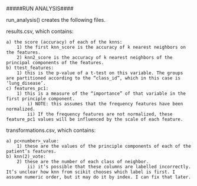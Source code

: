 #####RUN ANALYSIS####

run_analysis() creates the following files.

results.csv, which contains:

	a) the score (accuracy) of each of the knns:
		1) the first knn_score is the accuracy of k nearest neighbors on the features.
		2) knn2_score is the accuracy of k nearest neighbors of the principal components of the features.
	b) ttest_features:
		1) this is the p-value of a t-test on this variable. The groups are partitioned according to the “class_id”, which in this case is ‘lung_disease’.
	c) features_pc1:
		1) this is a measure of the “importance” of that variable in the first principle component.
			i) NOTE: this assumes that the frequency features have been normalized.
			ii) If the frequency features are not normalized, these feature_pc1 values will be influenced by the scale of each feature.

transformations.csv, which contains:

	a) pc<number>_value:
		1) these are the values of the principle components of each of the patient’s features.
	b) knn(2)_vote:
		2) these are the number of each class of neighbor.
			ii) it’s possible that these columns are labelled incorrectly. It’s unclear how knn from scikit chooses which label is first. I assume numeric order, but it may do it by index. I can fix that later.
